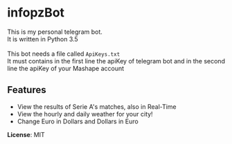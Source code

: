# infopzBot
This is my personal telegram bot.<br />
It is written in Python 3.5<br /><br />
This bot needs a file called `ApiKeys.txt`<br />
It must contains in the first line the apiKey of telegram bot and in the second line the apiKey of your Mashape account

## Features
* View the results of Serie A's matches, also in Real-Time
* View the hourly and daily weather for your city!
* Change Euro in Dollars and Dollars in Euro

**License**: MIT
